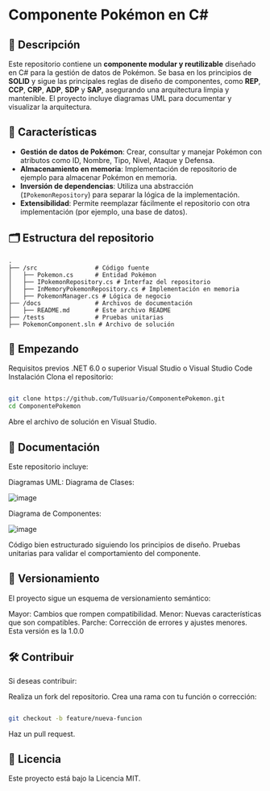 # Componente Pokémon en C#

## 📝 Descripción
Este repositorio contiene un **componente modular y reutilizable** diseñado en C# para la gestión de datos de Pokémon. Se basa en los principios de **SOLID** y sigue las principales reglas de diseño de componentes, como **REP**, **CCP**, **CRP**, **ADP**, **SDP** y **SAP**, asegurando una arquitectura limpia y mantenible. El proyecto incluye diagramas UML para documentar y visualizar la arquitectura.

## 🎯 Características
- **Gestión de datos de Pokémon**: Crear, consultar y manejar Pokémon con atributos como ID, Nombre, Tipo, Nivel, Ataque y Defensa.
- **Almacenamiento en memoria**: Implementación de repositorio de ejemplo para almacenar Pokémon en memoria.
- **Inversión de dependencias**: Utiliza una abstracción (`IPokemonRepository`) para separar la lógica de la implementación.
- **Extensibilidad**: Permite reemplazar fácilmente el repositorio con otra implementación (por ejemplo, una base de datos).

## 🗂️ Estructura del repositorio
```plaintext
.
├── /src                # Código fuente
│   ├── Pokemon.cs      # Entidad Pokémon
│   ├── IPokemonRepository.cs # Interfaz del repositorio
│   ├── InMemoryPokemonRepository.cs # Implementación en memoria
│   ├── PokemonManager.cs # Lógica de negocio
├── /docs               # Archivos de documentación
│   ├── README.md       # Este archivo README
├── /tests              # Pruebas unitarias
├── PokemonComponent.sln # Archivo de solución
```
## 🚀 Empezando
Requisitos previos
.NET 6.0 o superior
Visual Studio o Visual Studio Code
Instalación
Clona el repositorio:

```bash

git clone https://github.com/TuUsuario/ComponentePokemon.git
cd ComponentePokemon
```
Abre el archivo de solución en Visual Studio.

## 📜 Documentación
Este repositorio incluye:

Diagramas UML:
Diagrama de Clases:

![image](https://github.com/user-attachments/assets/c3e39548-21a3-466c-bd70-83a3ba088510)

Diagrama de Componentes: 

![image](https://github.com/user-attachments/assets/54b8aa3f-f233-426b-a423-65e0a4b9fbcd)

Código bien estructurado siguiendo los principios de diseño.
Pruebas unitarias para validar el comportamiento del componente.

## 📌 Versionamiento
El proyecto sigue un esquema de versionamiento semántico:

Mayor: Cambios que rompen compatibilidad.
Menor: Nuevas características que son compatibles.
Parche: Corrección de errores y ajustes menores.
Esta versión es la 1.0.0

## 🛠️ Contribuir
Si deseas contribuir:

Realiza un fork del repositorio.
Crea una rama con tu función o corrección:
```bash

git checkout -b feature/nueva-funcion
```
Haz un pull request.

## 📄 Licencia
Este proyecto está bajo la Licencia MIT. 


